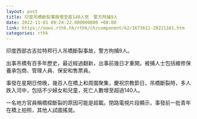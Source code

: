 ```yaml
---
layout: post
title: 印度吊橋斷裂事故增至逾140人死　警方拘捕9人
date: 2022-11-01 09:24:22.000000000 +08:00
link: https://news.rthk.hk/rthk/ch/component/k2/1673611-20221101.htm
categories: rthk
---
```


印度西部古吉拉特邦行人吊橋斷裂事故，警方拘捕9人。

出事吊橋有百多年歷史，最近經過翻新，出事前幾日才重開。被捕人士包括維修保養承包商、管理人員、保安和售票員。

事發在星期日傍晚，幾百人在橋上和周圍聚集，慶祝宗教節日，吊橋斷裂時，多人跌入河中，包括不少婦女和兒童，死亡人數增至超過140人。

一名地方官員稱橋樑斷裂的原因可能是超載。閉路電視片段顯示，事發前一批青年在橋上拍照，其他人試圖搖晃。
